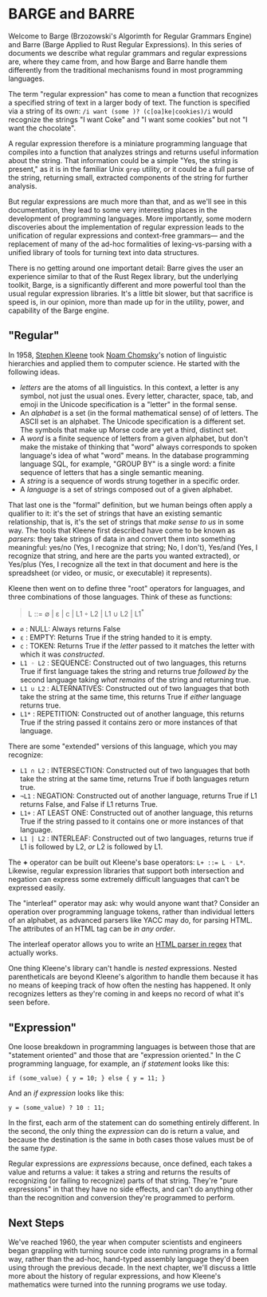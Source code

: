 # BARGE and BARRE

Welcome to Barge (Brzozowski's Algorimth for Regular Grammars Engine)
and Barre (Barge Applied to Rust Regular Expressions).  In this series
of documents we describe what regular grammars and regular expressions
are, where they came from, and how Barge and Barre handle them
differently from the traditional mechanisms found in most programming
languages.

The term "regular expression" has come to mean a function that
recognizes a specified string of text in a larger body of text.  The
function is specified via a string of its own: `/i want (some )?
(c[oa]ke|cookies)/i` would recognize the strings "I want Coke" and "I
want some cookies" but not "I want the chocolate".

A regular expression therefore is a miniature programming language that
compiles into a function that analyzes strings and returns useful
information about the string.  That information could be a simple "Yes,
the string is present," as it is in the familiar Unix `grep` utility, or
it could be a full parse of the string, returning small,
extracted components of the string for further analysis.

But regular expressions are much more than that, and as we'll see in
this documentation, they lead to some very interesting places in the
development of programming languages.  More importantly, some modern
discoveries about the implementation of regular expression leads to the
unification of regular expressions and context-free grammars— and the
replacement of many of the ad-hoc formalities of lexing-vs-parsing with
a unified library of tools for turning text into data structures.

There is no getting around one important detail: Barre gives the user an
experience similar to that of the Rust Regex library, but the underlying
toolkit, Barge, is a significantly different and more powerful tool than
the usual regular expression libraries.  It's a little bit slower, but
that sacrifice is speed is, in our opinion, more than made up for in the
utility, power, and capability of the Barge engine.







## "Regular"

In 1958, [Stephen
Kleene](https://en.wikipedia.org/wiki/Regular_expression) took [Noam
Chomsky](https://en.wikipedia.org/wiki/Chomsky_hierarchy)'s notion of
linguistic hierarchies and applied them to computer science.  He started
with the following ideas.

+ *letters* are the atoms of all linguistics.  In this context, a letter
is any symbol, not just the usual ones.  Every letter, character, space,
tab, and emoji in the Unicode specification is a "letter" in the formal
sense.
+ An *alphabet* is a set (in the formal mathematical sense) of of
letters.  The ASCII set is an alphabet.  The Unicode specification is
a different set.  The symbols that make up Morse code are yet a third,
distinct set.
+ A *word* is a finite sequence of letters from a given alphabet, but
don't make the mistake of thinking that "word" always corresponds to
spoken language's idea of what "word" means.  In the database
programming language SQL, for example, "GROUP BY" is a single word: a
finite sequence of letters that has a single semantic meaning.
+ A *string* is a sequence of words strung together in a specific order.
+ A *language* is a set of strings composed out of a given alphabet.

That last one is the "formal" definition, but we human beings often
apply a qualifier to it: it's the set of strings that have an existing
semantic relationship, that is, it's the set of strings that *make sense
to us* in some way.  The tools that Kleene first described have come to
be known as *parsers*: they take strings of data in and convert them
into something meaningful: yes/no (Yes, I recognize that string; No, I
don't), Yes/and (Yes, I recognize that string, and here are the parts
you wanted extracted), or Yes/plus (Yes, I recognize all the text in
that document and here is the spreadsheet (or video, or music, or
executable) it represents).

Kleene then went on to define three "root" operators for languages, and
three combinations of those languages.  Think of these as functions:

> L ::= ∅ | ε | c | L1 ◦ L2 | L1 ∪ L2 | L1<sup>*</sup>
    
+ `∅` 
: NULL: Always returns False
+ `ε` 
: EMPTY: Returns True if the string handed to it is empty.
+ `c` 
: TOKEN: Returns True if the *letter* passed to it matches the letter with
which it was _constructed_.
+ `L1 ◦ L2` 
: SEQUENCE: Constructed out of two languages, this returns True if first language
takes the string and returns true *followed by* the second language
taking *what remains* of the string and returning true.
+ `L1 ∪ L2` 
: ALTERNATIVES: Constructed out of two languages that both take the string
at the same time, this returns True if *either* language returns true.
+ `L1*`
: REPETITION: Constructed out of another language, this returns True
if the string passed it contains zero or more instances of that
language.

There are some "extended" versions of this language, which you may
recognize:

+ `L1 ∩ L2`
: INTERSECTION: Constructed out of two languages that both take the string at
the same time, returns True if both languages return true.
+ `¬L1` 
: NEGATION: Constructed out of another language, returns True if L1 returns
False, and False if L1 returns True.
+ `L1+`
: AT LEAST ONE: Constructed out of another language, this returns True
if the string passed to it contains one or more instances of that
language.  
+ `L1 | L2`
: INTERLEAF: Constructed out of two languages, returns true if L1 is
followed by L2, *or* L2 is followed by L1.

The **+** operator can be built out Kleene's base operators:
`L+ ::= L ◦ L*`.  Likewise, regular expression
libraries that support both intersection and negation can express some
extremely difficult languages that can't be expressed easily.

The "interleaf" operator may ask: why would anyone want that?  Consider
an operation over programming language tokens, rather than individual
letters of an alphabet, as advanced parsers like YACC may do, for
parsing HTML.  The attributes of an HTML tag can be *in any order*.  

The interleaf operator allows you to write an [HTML parser in
regex](https://stackoverflow.com/questions/1732348/regex-match-open-tags-except-xhtml-self-contained-tags/1732454#1732454)
that actually works.

One thing Kleene's library can't handle is *nested* expressions.  Nested
parentheticals are beyond Kleene's algorithm to handle them because it
has no means of keeping track of how often the nesting has happened.  It
only recognizes letters as they're coming in and keeps no record of what
it's seen before.

## "Expression"

One loose breakdown in programming languages is between those that are
"statement oriented" and those that are "expression oriented."  In the C
programming language, for example, an *if statement* looks like this:
```
if (some_value) { y = 10; } else { y = 11; }
```

And an *if expression* looks like this:
```
y = (some_value) ? 10 : 11;
```

In the first, each arm of the statement can do something entirely
different.  In the second, the only thing the *expression* can do is
return a value, and because the destination is the same in both cases
those values must be of the same *type*.

Regular expressions are *expressions* because, once defined, each takes
a value and returns a value: it takes a string and returns the results
of recognizing (or failing to recognize) parts of that string.  They're
"pure expressions" in that they have no side effects, and can't do
anything other than the recognition and conversion they're programmed to
perform.

## Next Steps

We've reached 1960, the year when computer scientists and engineers
began grappling with turning source code into running programs in a
formal way, rather than the ad-hoc, hand-typed assembly language they'd
been using through the previous decade.  In the next chapter, we'll
discuss a little more about the history of regular expressions, and how
Kleene's mathematics were turned into the running programs we use today.


